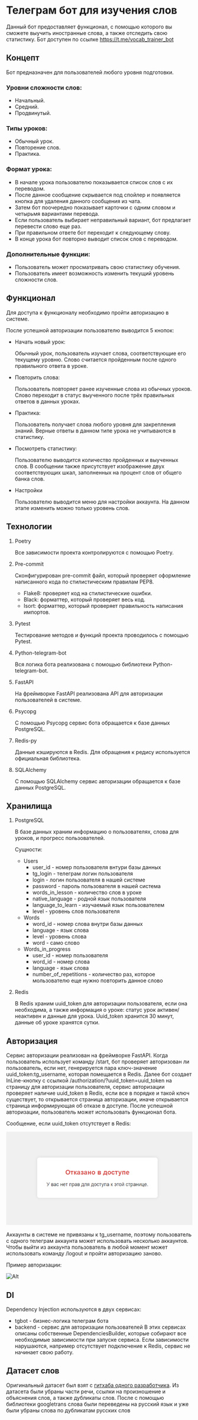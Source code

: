 # Телеграм бот для изучения слов
Данный бот предоставляет функционал, с помощью которого вы сможете выучить иностранные слова, а также отследить свою статистику.
Бот доступен по ссылке https://t.me/vocab_trainer_bot

## Концепт
Бот предназначен для пользователей любого уровня подготовки.
### Уровни сложности слов:
- Начальный.
- Средний.
- Продвинутый.

### Типы уроков:
- Обычный урок.
- Повторение слов.
- Практика.

### Формат урока:
- В начале урока пользователю показывается список слов с их переводом.
- После данное сообщение скрывается под спойлер и появляется кнопка для удаления данного сообщения из чата.
- Затем бот поочередно показывает карточки с одним словом и четырьмя вариантами перевода.
- Если пользователь выбирает неправильный вариант, бот предлагает перевести слово еще раз.
- При правильном ответе бот переходит к следующему слову.
- В конце урока бот повторно выводит список слов с переводом.

### Дополнительные функции:
- Пользователь может просматривать свою статистику обучения.
- Пользователь имеет возможность изменить текущий уровень сложности слов.

## Функционал
Для доступа к функционалу необходимо пройти авторизацию в системе.

После успешной авторизации пользователю выводится 5 кнопок:
- Начать новый урок:
  
  Обычный урок, пользователь изучает слова, соответствующие его текущему уровню. Слово считается пройденным после одного правильного ответа в уроке.
- Повторить слова:
  
  Пользователь повторяет ранее изученные слова из обычных уроков. Слово переходит в статус выученного после трёх правильных ответов в данных уроках.
- Практика:

  Пользователь получает слова любого уровня для закрепления знаний. Верные ответы в данном типе урока не учитываются в статистику.
- Посмотреть статистику:

  Пользователю выводится количество пройденных и выученных слов. В сообщении также присутствует изображение двух соответствующих шкал, заполненных на процент слов от общего банка слов.
- Настройки

  Пользователю выводится меню для настройки аккаунта. На данном этапе изменить можно только уровень слов.

## Технологии
1. Poetry
  
   Все зависимости проекта контролируются с помощью Poetry.
2. Pre-commit
  
   Сконфигурирован pre-commit файл, который проверяет оформление написанного кода по стилистическим правилам PEP8.
   - Flake8: проверяет код на стилистические ошибки.
   - Black: форматтер, который проверяет весь код.
   - Isort: форматтер, который проверяет правильность написания импортов.
3. Pytest

   Тестирование методов и функций проекта проводилось с помощью Pytest.
5. Python-telegram-bot

   Вся логика бота реализована с помощью библиотеки Python-telegram-bot.
6. FastAPI

   На фреймворке FastAPI реализована API для авторизации пользователей в системе.
7. Psycopg

   С помощью Psycopg сервис бота обращается к базе данных PostgreSQL.
8. Redis-py

   Данные кэшируются в Redis. Для обращения к редису используется официальная библиотека.
9. SQLAlchemy

   С помощью SQLAlchemy сервис авторизации обращается к базе данных PostgreSQL.

## Хранилища
1. PostgreSQL

   В базе данных храним информацию о пользователях, слова для уроков, и прогресс пользователей.

   Сущности:
   - Users
     * user_id - номер пользователя внтури базы данных
     * tg_login - телеграм логин пользователя
     * login - логин пользователя в нашей системе
     * password - пароль пользователя в нашей система
     * words_in_lesson - количество слов в уроке
     * native_language - родной язык пользователя
     * language_to_learn - изучаемый язык пользователем
     * level - уровень слов пользователя
   - Words
     * word_id - номер слова внутри базы данных
     * language - язык слова
     * level - уровень слова
     * word - само слово
   - Words_in_progress
     * user_id - номер пользователя
     * word_id - номер слова
     * language - язык слова
     * number_of_repetitions - количество раз, которое мользователю еще нужно повторить данное слово
3. Redis

   В Redis храним uuid_token для авторизации пользователя, если она необходима, а также информация о уроке: статус урок активен/неактивен и данные для урока. Uuid_token хранится 30 минут, данные об уроке хранятся сутки.

## Авторизация

Сервис авторизации реализован на фреймворке FastAPI. Когда пользователь использует команду /start, бот проверяет авторизован ли пользователь, если нет, генерируется пара ключ-значение uuid_token:tg_username, которая помещается в Redis. Далее бот создает InLine-кнопку с ссылкой /authorization/?uuid_token=uuid_token на страницу для авторизации пользователя, сервис авторизации проверяет наличие uuid_token в Redis, если все в порядке и такой ключ существует, то открывается страница авторизации, иначе открывается страница информирующая об отказе в доступе. После успешной авторизации, пользователь может использовать функционал бота.

Сообщение, если uuid_token отсутствует в Redis:

![Alt](https://github.com/k1cker666/Project2.TGBot/raw/main/git_images/access_denied.png)

Аккаунты в системе не привязаны к tg_username, поэтому пользователь с одного телеграм аккаунта может использовать несколько аккаунтов. Чтобы выйти из аккаунта пользователь в любой момент может использовать команду /logout и пройти авторизацию заново.

Пример авторизации:

![Alt](https://github.com/k1cker666/Project2.TGBot/raw/main/git_images/auth.gif)

## DI

  Dependency Injection используются в двух сервисах:
  - tgbot - бизнес-логика телеграм бота
  - backend - сервис для авторизации пользователей
  В этих сервисах описаны собственные DependenciesBuilder, которые собирают все необходимые зависимости при запуске сервиса. Если зависимости нарушаются, например отсутствует подключение к Redis, сервис не начинает свою работу.

## Датасет слов

  Оригинальный датасет был взят с [гитхаба одного разработчика](https://github.com/nalgeon/words). Из датасета были убраны части речи, ссылки на произношение и объяснения слов, а также дубликаты слов. После с помощью библиотеки googletrans слова были переведены на русский язык и уже были убраны слова по дубликатам русских слов
